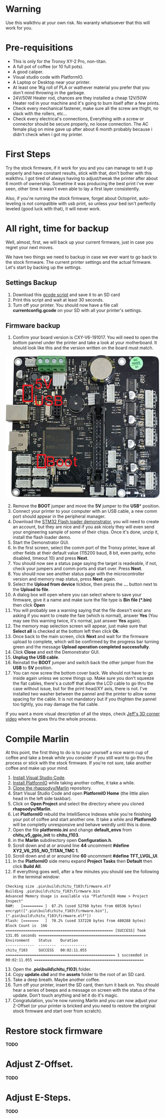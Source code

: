 # Warning
Use this walkthru at your own risk. No waranty whatsoever that this will work for you.

# Pre-requisitions
- This is only for the Tronxy XY-2 Pro, non-titan.
- A full pot of coffee (or 10 full pots).
- A good caliper.
- Visual studio code with PlatformIO.
- A Laptop or Desktop near your printer.
- At least one 1Kg roll of PLA or wathever material you prefer that you don't mind throwing in the garbage.
- 24V/50W Heater rod, chances are they installed a cheap 12V/50W Heater rod in your machine and it's going to burn itself after a few prints.
- Check every mechanical fastener, make sure all the screw are thight, no slack with the rollers, etc...
- Check every electrical's connections, Everything with a screw or connector should be secure properly, no loose connection. The AC female plug on mine gave up after about 6 month probably because i didn't check when i got my printer.

# First Steps
Try the stock firmware, if it work for you and you can manage to set it up properly and have constant results, stick with that, don't bother with this walkthru. I got tired of always having to adjust/tweak the printer after about 6 month of ownership. Sometime it was producing the best print i've ever seen, other time it wasn't even able to lay a first layer consistently.

Also, if you're running the stock firmware, forget about Octoprint, auto-leveling is not compatible with usb print, so unless your bed isn't perfectly leveled (good luck with that), it will never work.

# All right, time for backup
Well, almost, first, we will back up your current firmware, just in case you regret your next moves.

We have two things we need to backup in case we ever want to go back to the stock firmware. The current printer settings and the actual firmware. Let's start by backing up the settings.

## Settings Backup
1. Download this [gcode script](https://raw.githubusercontent.com/EddyBeaupre/Tronxy-XY2-Pro/main/gcode/savesettings.gcode) and save it to an SD card
2. Print this script and wait at least 30 seconds.
3. Turn off your printer. You should now have a file call **currentconfig.gcode** on your SD with all your printer's settings.

## Firmware backup
1. Confirm your board version is CXY-V6-191017. You will need to open the bottom pannel under the printer and take a look at your motherboard. It should look like this and the version written on the board must match.

![CXY-V6-191017 Board](https://raw.githubusercontent.com/EddyBeaupre/Tronxy-XY2-Pro/main/images/tronxy%20CXY-V6-191017.png)

2. Remove the **BOOT** jumper and move the **5V** jumper to the **USB*** position.
3. Connect your printer to your computer with an USB cable, a new comm port should appear in the peripheral manager.
4. Download the  [STM32 Flash loader demonstrator](https://www.st.com/en/development-tools/flasher-stm32.html), you will need to create an account, but they are nice and if you ask nicely they will even send your engineering sample of some of their chips. Once it's done, unzip it, install the flash loader demo.
5. Start the Demonstrator GUI.
6. In the first screen, select the comm port of the Tronxy printer, leave all other fields at their default value (115200 baud, 8 bit, even parity, echo disabled, timeout 10) and press **Next**.
7. You should now see a status page saying the target is readeable, if not, check your jumpers and comm ports and start over. Press **Next**.
8. You should now see another status page with the microcontroller version and memory map status, press **Next** again.
9. Select the **Upload from device** tickbox, then press the  **...** button next to the **Upload to file**.
10. A dialog box will open where you can select where to save your firmware, give it a name and make sure the file type is **Bin file (\*.bin)** then click **Open**
11. You will probably see a warning saying that the file doesn't exist ans asking if you want to create the faie (which is normal), answer **Yes** (You may see this warning twice, it's normal, just answer **Yes** again).
12. The memory map selection screen will appear, just make sure that **Select all** is checked at the bottom left then click **Ok**.
13. Once back to the main screen, click **Next** and wait for the firmware upload to complete, which will be confirmed by the progress bar turning green and the message **Upload operation completed successfully**.
14. Click **Close** and exit the Demonstrator GUI.
15. **Unplug the USB cable**.
16. Reinstall the **BOOT** jumper and switch back the other jumper from the **USB** to **5V** position.
17. You can now screw the bottom cover back. We should not have to go inside again unless we screw things up. Make sure you don't squeeze the flat cables, there's a cutoff that allow the LCD cable to go thru the case without issue, but for the print head/XY axis, there is not. I've installed two washer between the pannel and the printer to allow some spacing for the cable. It is not mandatory but if you thighten the pannel too tightly, you may damage the flat cable.

If you want a more visual description of all the steps, check [Jeff's 3D corner video](https://www.youtube.com/watch?v=vL-JXBVUNRg) where he goes thru the whole process.

# Compile Marlin
At this point, the first thing to do is to pour yourself a nice warm cup of coffee and take a break while you consider if you still want to go thru the process or stick with the stock firmware. If you're not sure, take another coffee and make up your mind.

1. [Install Visual Studio Code](https://code.visualstudio.com/download).
2. [Install PlatformIO](https://platformio.org/install/ide?install=vscode) while taking another coffee, it take a while.
3. [Clone the rhapsodyv/Marlin](https://github.com/rhapsodyv/Marlin) repository.
4. Start Visual Studio Code and open **PlatformIO Home** (the little alien head in the left side taskbar).
5. Click on **Open Project** and select the directory where you cloned **rhapsodyv/Marlin**.
6. Let **PlatformIO** rebuild the IntelliSence Indexes while you're finishing your pot of coffee and start another one. It take a while and **PlatformIO** will be completly unresponsive and behave weirdly until this is done.
7. Open the file **platformio.ini** and change **default_envs** from **chitu_v5_gpio_init** to **chitu_f103**.
8. in the **Marlin** subdirectory open **Configuration.h**.
9. Scroll down and at or around line **44** uncomment **#define XY2_V6_255_NO_TITAN_TMC 1**.
10. Scroll down and at or around line **60** uncomment **#define TFT_LVGL_UI**.
11. In the **PlatformIO** side menu expand **Project Tasks** then **Default** then click **Build All**.
12. If everything goes well, after a few minutes you should see the following in the terminal window:

```
Checking size .pio\build\chitu_f103\firmware.elf
Building .pio\build\chitu_f103\firmware.bin
Advanced Memory Usage is available via "PlatformIO Home > Project Inspect"
RAM:   [========= ]  87.2% (used 52760 bytes from 60536 bytes)
encrypt([".pio\build\chitu_f103\firmware.bin"], [".pio\build\chitu_f103\firmware.elf"])
Flash: [=======   ]  70.2% (used 337220 bytes from 480288 bytes)
Block Count is  166
================================================= [SUCCESS] Took 131.05 seconds =================================================
Environment    Status    Duration
-------------  --------  ------------
chitu_f103     SUCCESS   00:02:11.055
================================================== 1 succeeded in 00:02:11.055 ==================================================
```

13. Open the **.pio\build\chitu_f103\\** folder.
14. Copy **update.cbd** and the **assets** folder to the root of an SD card.
15. Take a deep breath. Maybe another coffee.
16. Turn off your printer, insert the SD card, then turn it back on. You should hear a series of beeps and a message on screen with the status of the update. Don't touch anything and let it do it's magic.
17. Congratulation, you're now running Marlin and you can now adjust your Z-Offset (or your printer is bricked and you need to restore the original stock firmware and start over from scratch).

# Restore stock firmware
**TODO**

# Adjust Z-Offset.
**TODO**

# Adjust E-Steps.
**TODO**
